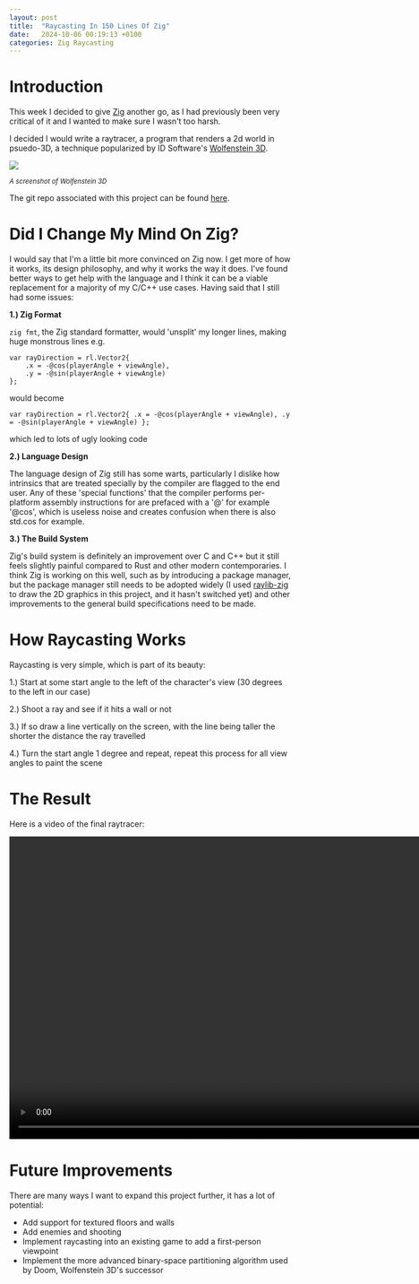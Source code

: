 ```yaml
---
layout: post
title:  "Raycasting In 150 Lines Of Zig"
date:   2024-10-06 00:19:13 +0100
categories: Zig Raycasting
---
```


# Introduction

This week I decided to give [Zig](https://ziglang.org/) another go, as I had previously been very critical of it and I wanted to make sure I wasn't too harsh.

I decided I would write a raytracer, a program that renders a 2d world in psuedo-3D, a technique popularized by ID Software's [Wolfenstein 3D](https://en.wikipedia.org/wiki/Wolfenstein_3D).

![](https://assetsio.gnwcdn.com/sc81t6.jpg?width=1200&height=1200&fit=bounds&quality=70&format=jpg&auto=webp)

<p><small> <i> A screenshot of Wolfenstein 3D </i> </small></p>

The git repo associated with this project can be found [here](https://github.com/Fhoughton/wolfenzig).

# Did I Change My Mind On Zig?

I would say that I'm a little bit more convinced on Zig now. I get more of how it works, its design philosophy, and why it works the way it does. I've found better ways to get help with the language and I think it can be a viable replacement for a majority of my C/C++ use cases. Having said that I still had some issues:

<b>1.) Zig Format</b>

`zig fmt`, the Zig standard formatter, would 'unsplit' my longer lines, making huge monstrous lines e.g.

```zig
var rayDirection = rl.Vector2{
    .x = -@cos(playerAngle + viewAngle),
    .y = -@sin(playerAngle + viewAngle)
};
```

would become

```zig
var rayDirection = rl.Vector2{ .x = -@cos(playerAngle + viewAngle), .y = -@sin(playerAngle + viewAngle) };
```

which led to lots of ugly looking code

<b>2.) Language Design</b>

The language design of Zig still has some warts, particularly I dislike how intrinsics that are treated specially by the compiler are flagged to the end user. Any of these 'special functions' that the compiler performs per-platform assembly instructions for are prefaced with a '@' for example '@cos', which is useless noise and creates confusion when there is also std.cos for example.

<b>3.) The Build System</b>

Zig's build system is definitely an improvement over C and C++ but it still feels slightly painful compared to Rust and other modern contemporaries. I think Zig is working on this well, such as by introducing a package manager, but the package manager still needs to be adopted widely (I used [raylib-zig](https://github.com/Not-Nik/raylib-zig) to draw the 2D graphics in this project, and it hasn't switched yet) and other improvements to the general build specifications need to be made.

# How Raycasting Works

Raycasting is very simple, which is part of its beauty:

1.) Start at some start angle to the left of the character's view (30 degrees to the left in our case)

2.) Shoot a ray and see if it hits a wall or not

3.) If so draw a line vertically on the screen, with the line being taller the shorter the distance the ray travelled

4.) Turn the start angle 1 degree and repeat, repeat this process for all view angles to paint the scene

# The Result

Here is a video of the final raytracer:

<video muted autoplay controls width="960" height="540">
    <source src="/images/raycaster_demo.webm" type="video/webm">
</video>

# Future Improvements

There are many ways I want to expand this project further, it has a lot of potential:

- Add support for textured floors and walls
- Add enemies and shooting
- Implement raycasting into an existing game to add a first-person viewpoint
- Implement the more advanced binary-space partitioning algorithm used by Doom, Wolfenstein 3D's successor
